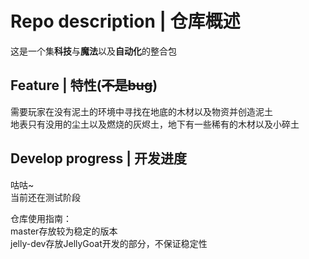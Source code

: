 # Repo description | 仓库概述

这是一个集**科技**与**魔法**以及**自动化**的整合包  

## Feature | 特性(~~不是bug~~)

需要玩家在没有泥土的环境中寻找在地底的木材以及物资并创造泥土  
地表只有没用的尘土以及燃烧的灰烬土，地下有一些稀有的木材以及小碎土  

## Develop progress | 开发进度

咕咕~  
当前还在测试阶段

仓库使用指南：  
master存放较为稳定的版本  
jelly-dev存放JellyGoat开发的部分，不保证稳定性
